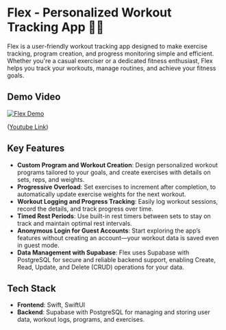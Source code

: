 # Flex - Personalized Workout Tracking App 🏋️‍♀️

Flex is a user-friendly workout tracking app designed to make exercise tracking, program creation, and progress monitoring simple and efficient. Whether you're a casual exerciser or a dedicated fitness enthusiast, Flex helps you track your workouts, manage routines, and achieve your fitness goals.


## Demo Video
[![Flex Demo](https://imgur.com/a/Yj3LTXv)](https://www.youtube.com/watch?v=ClFgtlnZGmQ "Flex Demo")



([Youtube Link](https://www.youtube.com/watch?v=ClFgtlnZGmQ))




## Key Features

- **Custom Program and Workout Creation**: Design personalized workout programs tailored to your goals, and create exercises with details on sets, reps, and weights.
- **Progressive Overload**: Set exercises to increment after completion, to automatically update exercise weights for the next workout.
- **Workout Logging and Progress Tracking**: Easily log workout sessions, record the details, and track progress over time.
- **Timed Rest Periods**: Use built-in rest timers between sets to stay on track and maintain optimal rest intervals.
- **Anonymous Login for Guest Accounts**: Start exploring the app’s features without creating an account—your workout data is saved even in guest mode.
- **Data Management with Supabase**: Flex uses Supabase with PostgreSQL for secure and reliable backend support, enabling Create, Read, Update, and Delete (CRUD) operations for your data.

## Tech Stack

- **Frontend**: Swift, SwiftUI
- **Backend**: Supabase with PostgreSQL for managing and storing user data, workout logs, programs, and exercises.
